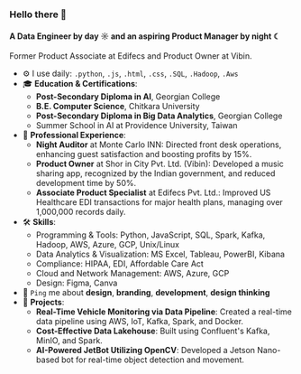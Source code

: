 ### Hello there 👋

#### A Data Engineer by day ☼ and an aspiring Product Manager by night ☾

Former Product Associate at Edifecs and Product Owner at Vibin.

- ⚙️ I use daily: `.python`, `.js`, `.html`, `.css`, `.SQL`, `.Hadoop`, `.Aws`
- 🎓 **Education & Certifications**: 
   - **Post-Secondary Diploma in AI**, Georgian College
   - **B.E. Computer Science**, Chitkara University
   - **Post-Secondary Diploma in Big Data Analytics**, Georgian College
   - Summer School in AI at Providence University, Taiwan
- 💼 **Professional Experience**:
   - **Night Auditor** at Monte Carlo INN: Directed front desk operations, enhancing guest satisfaction and boosting profits by 15%.
   - **Product Owner** at Shor in City Pvt. Ltd. (Vibin): Developed a music sharing app, recognized by the Indian government, and reduced development time by 50%.
   - **Associate Product Specialist** at Edifecs Pvt. Ltd.: Improved US Healthcare EDI transactions for major health plans, managing over 1,000,000 records daily.
- 🛠 **Skills**:
   - Programming & Tools: Python, JavaScript, SQL, Spark, Kafka, Hadoop, AWS, Azure, GCP, Unix/Linux
   - Data Analytics & Visualization: MS Excel, Tableau, PowerBI, Kibana
   - Compliance: HIPAA, EDI, Affordable Care Act
   - Cloud and Network Management: AWS, Azure, GCP
   - Design: Figma, Canva
- 💬 `Ping` me about **design**, **branding**, **development**, **design thinking**
- 🌟 **Projects**:
   - **Real-Time Vehicle Monitoring via Data Pipeline**: Created a real-time data pipeline using AWS, IoT, Kafka, Spark, and Docker.
   - **Cost-Effective Data Lakehouse**: Built using Confluent's Kafka, MinIO, and Spark.
   - **AI-Powered JetBot Utilizing OpenCV**: Developed a Jetson Nano-based bot for real-time object detection and movement.
